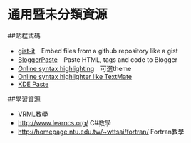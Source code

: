 # 通用暨未分類資源

##貼程式碼
* [gist-it](https://gist-it.appspot.com/)　Embed files from a github repository like a gist
* [BloggerPaste](http://francois.schnell.free.fr/tools/BloggerPaste/BloggerPaste.html)　Paste HTML, tags and code to Blogger
* [Online syntax highlighting](http://tohtml.com/)　可選theme
* [Online syntax highlighter like TextMate](http://markup.su/highlighter/)
* [KDE Paste](https://paste.kde.org/)

##學習資源
* [VRML教學](http://www.sdsc.edu/~moreland/courses/Siggraph98/vrml97/slides/mt0000.htm)
* <http://www.learncs.org/> C#教學
* <http://homepage.ntu.edu.tw/~wttsai/fortran/> Fortran教學